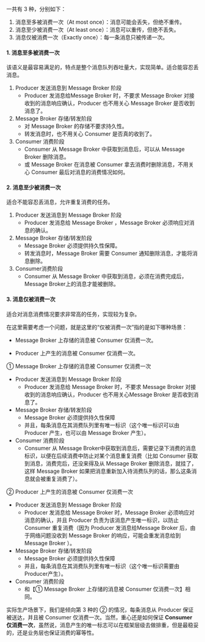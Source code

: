 一共有 3 种，分别如下：

1. 消息至多被消费一次（At most once）：消息可能会丢失，但绝不重传。
2. 消息至少被消费一次（At least once）：消息可以重传，但绝不丢失。
3. 消息仅被消费一次（Exactly once）：每一条消息只被传递一次。



#### 1. 消息至多被消费一次

该语义是最容易满足的，特点是整个消息队列吞吐量大，实现简单。适合能容忍丢消息。

1. Producer 发送消息到 Message Broker 阶段
   - Producer 发消息给Message Broker 时，不要求 Message Broker 对接收到的消息响应确认，Producer 也不用关心 Message Broker 是否收到消息了。
2. Message Broker 存储/转发阶段
   - 对 Message Broker 的存储不要求持久性。
   - 转发消息时，也不用关心 Consumer 是否真的收到了。
3. Consumer 消费阶段
   - Consumer 从 Message Broker 中获取到消息后，可以从 Message Broker 删除消息。
   - 或 Message Broker 在消息被 Consumer 拿去消费时删除消息，不用关心 Consumer 最后对消息的消费情况如何。



#### 2. 消息至少被消费一次

适合不能容忍丢消息，允许重复消费的任务。

1. Producer 发送消息到 Message Broker 阶段
   - Producer 发消息给 Message Broker ，Message Broker 必须响应对消息的确认。
2. Message Broker 存储/转发阶段
   - Message Broker 必须提供持久性保障。
   - 转发消息时，Message Broker 需要 Consumer 通知删除消息，才能将消息删除。
3. Consumer消费阶段
   - Consumer 从 Message Broker 中获取到消息，必须在消费完成后，Message Broker上的消息才能被删除。



#### 3. 消息仅被消费一次

适合对消息消费情况要求非常高的任务，实现较为复杂。

在这里需要考虑一个问题，就是这里的“仅被消费一次”指的是如下哪种场景：

- Message Broker 上存储的消息被 Consumer 仅消费一次。

- Producer 上产生的消息被 Consumer 仅消费一次。

  

① Message Broker 上存储的消息被 Consumer 仅消费一次

- Producer 发送消息到 Message Broker 阶段
  - Producer 发消息给 Message Broker 时，不要求 Message Broker 对接收到的消息响应确认，Producer 也不用关心Message Broker 是否收到消息了。
- Message Broker 存储/转发阶段
  - Message Broker 必须提供持久性保障
  - 并且，每条消息在其消费队列里有唯一标识（这个唯一标识可以由 Producer 产生，也可以由 Message Broker 产生）。
- Consumer 消费阶段
  - Consumer 从 Message Broker中获取到消息后，需要记录下消费的消息标识，以便在后续消费中防止对某个消息重复消费（比如 Consumer 获取到消息，消费完后，还没来得及从 Message Broker 删除消息，就挂了，这样 Message Broker 如果把消息重新加入待消费队列的话，那么这条消息就会被重复消费了）。

② Producer 上产生的消息被 Consumer 仅消费一次

- Producer 发送消息到 Message Broker 阶段
  - Producer 发消息给 Message Broker 时，Message Broker 必须响应对消息的确认，并且 Producer 负责为该消息产生唯一标识，以防止 Consumer 重复消费（因为 Producer 发消息给Message Broker 后，由于网络问题没收到 Message Broker 的响应，可能会重发消息给到 Message Broker ）。
- Message Broker 存储/转发阶段
  - Message Broker 必须提供持久性保障
  - 并且，每条消息在其消费队列里有唯一标识（这个唯一标识需要由Producer产生）。
- Consumer 消费阶段
  - 和【① Message Broker 上存储的消息被 Consumer 仅消费一次】相同。



实际生产场景下，我们是倾向第 3 种的 ② 的情况，每条消息从 Producer 保证被送达，并且被 Consumer 仅消费一次。当然，重心还是如何保证 **Consumer 仅消费一次**，虽然说，消息产生的唯一标志可以在框架层级去做排重，但是最稳妥的，还是业务层也保证消费的幂等性。